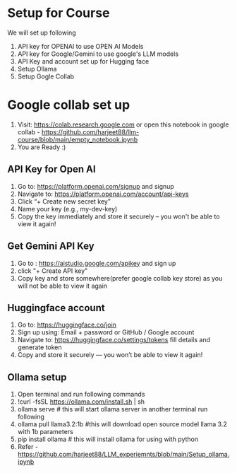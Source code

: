 # Setup for Course
We will set up following 
1. API key for OPENAI to use OPEN AI Models
2. API key for Google/Gemini to use google's LLM models
3. API Key and account set up for Hugging face
4. Setup Ollama
5. Setup Gogle Collab

# Google collab set up
1. Visit: https://colab.research.google.com or open this notebook in google collab - https://github.com/harjeet88/llm-course/blob/main/empty_notebook.ipynb 
2. You are Ready :)

## API Key for Open AI
1. Go to: https://platform.openai.com/signup and signup
2. Navigate to: https://platform.openai.com/account/api-keys
3. Click “+ Create new secret key”
4. Name your key (e.g., my-dev-key)
5. Copy the key immediately and store it securely – you won't be able to view it again!

## Get Gemini API Key
1. Go to : https://aistudio.google.com/apikey and sign up
2. click "+ Create API key"
3. Copy key and store somewhere(prefer google collab key store) as you will not be able to view it again

## Huggingface account
1. Go to: https://huggingface.co/join
2. Sign up using:
     Email + password or GitHub / Google account
3. Navigate to: https://huggingface.co/settings/tokens fill details and generate token
4. Copy and store it securely — you won’t be able to view it again!

## Ollama setup
1. Open terminal and run following commands
2. !curl -fsSL https://ollama.com/install.sh | sh
3. ollama serve # this will start ollama server
in another terminal run following
4. ollama pull llama3.2:1b #this will download open source model llama 3.2 with 1b parameters
5. pip install ollama # this will install ollama for using with python
6. Refer - https://github.com/harjeet88/LLM_experiemnts/blob/main/Setup_ollama.ipynb
   


